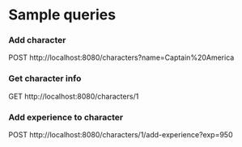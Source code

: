 # Sample queries

### Add character
POST http://localhost:8080/characters?name=Captain%20America

### Get character info
GET http://localhost:8080/characters/1

### Add experience to character
POST http://localhost:8080/characters/1/add-experience?exp=950